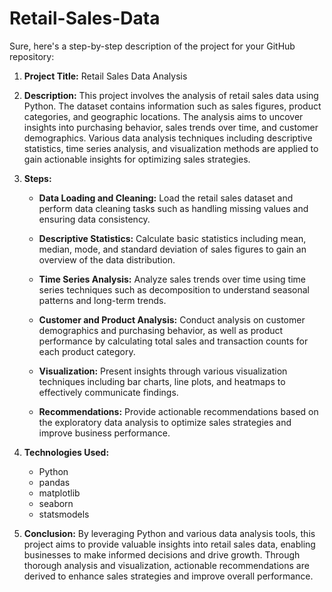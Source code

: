 # Retail-Sales-Data
Sure, here's a step-by-step description of the project for your GitHub repository:

1. **Project Title:**
   Retail Sales Data Analysis

2. **Description:**
   This project involves the analysis of retail sales data using Python. The dataset contains information such as sales figures, product categories, and geographic locations. The analysis aims to uncover insights into purchasing behavior, sales trends over time, and customer demographics. Various data analysis techniques including descriptive statistics, time series analysis, and visualization methods are applied to gain actionable insights for optimizing sales strategies.

3. **Steps:**
   - **Data Loading and Cleaning:**
     Load the retail sales dataset and perform data cleaning tasks such as handling missing values and ensuring data consistency.
   
   - **Descriptive Statistics:**
     Calculate basic statistics including mean, median, mode, and standard deviation of sales figures to gain an overview of the data distribution.
   
   - **Time Series Analysis:**
     Analyze sales trends over time using time series techniques such as decomposition to understand seasonal patterns and long-term trends.
   
   - **Customer and Product Analysis:**
     Conduct analysis on customer demographics and purchasing behavior, as well as product performance by calculating total sales and transaction counts for each product category.
   
   - **Visualization:**
     Present insights through various visualization techniques including bar charts, line plots, and heatmaps to effectively communicate findings.
   
   - **Recommendations:**
     Provide actionable recommendations based on the exploratory data analysis to optimize sales strategies and improve business performance.

4. **Technologies Used:**
   - Python
   - pandas
   - matplotlib
   - seaborn
   - statsmodels

5. **Conclusion:**
   By leveraging Python and various data analysis tools, this project aims to provide valuable insights into retail sales data, enabling businesses to make informed decisions and drive growth. Through thorough analysis and visualization, actionable recommendations are derived to enhance sales strategies and improve overall performance.

